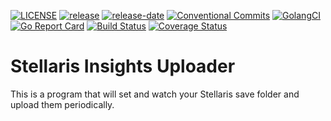 [![LICENSE](https://img.shields.io/badge/license-MIT-blue.svg?maxAge=43200)](https://github.com/stellaris-insights/uploader/blob/master/LICENSE)
[![release](https://img.shields.io/github/release/stellaris-insights/uploader.svg?maxAge=43200)](https://github.com/stellaris-insights/uploader/releases)
[![release-date](https://img.shields.io/github/release-date/stellaris-insights/uploader.svg?maxAge=43200)](https://github.com/stellaris-insights/uploader/releases)
[![Conventional Commits](https://img.shields.io/badge/Conventional%20Commits-1.0.0-yellow.svg)](https://conventionalcommits.org)
[![GolangCI](https://golangci.com/badges/github.com/stellaris-insights/uploader.svg)](https://golangci.com/r/github.com/stellaris-insights/uploader)
[![Go Report Card](https://goreportcard.com/badge/github.com/stellaris-insights/uploader)](https://goreportcard.com/report/github.com/stellaris-insights/uploader)
[![Build Status](https://travis-ci.org/stellaris-insights/uploader.svg?branch=master)](https://travis-ci.org/stellaris-insights/uploader)
[![Coverage Status](https://coveralls.io/repos/github/stellaris-insights/uploader/badge.svg?branch=master)](https://coveralls.io/github/stellaris-insights/uploader?branch=master)

# Stellaris Insights Uploader

This is a program that will set and watch your Stellaris save folder and upload them periodically. 